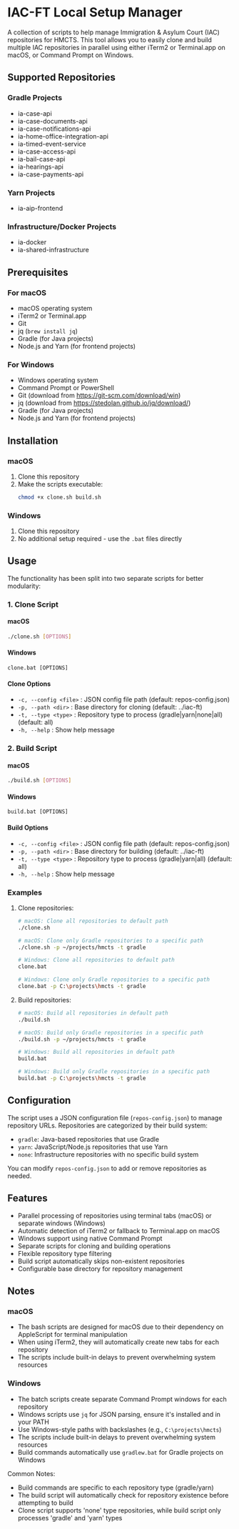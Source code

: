 # IAC-FT Local Setup Manager

A collection of scripts to help manage Immigration & Asylum Court (IAC) repositories for HMCTS. This tool allows you to easily clone and build multiple IAC repositories in parallel using either iTerm2 or Terminal.app on macOS, or Command Prompt on Windows.

## Supported Repositories

### Gradle Projects
- ia-case-api
- ia-case-documents-api
- ia-case-notifications-api
- ia-home-office-integration-api
- ia-timed-event-service
- ia-case-access-api
- ia-bail-case-api
- ia-hearings-api
- ia-case-payments-api

### Yarn Projects
- ia-aip-frontend

### Infrastructure/Docker Projects
- ia-docker
- ia-shared-infrastructure

## Prerequisites

### For macOS
- macOS operating system
- iTerm2 or Terminal.app
- Git
- jq (`brew install jq`)
- Gradle (for Java projects)
- Node.js and Yarn (for frontend projects)

### For Windows
- Windows operating system
- Command Prompt or PowerShell
- Git (download from https://git-scm.com/download/win)
- jq (download from https://stedolan.github.io/jq/download/)
- Gradle (for Java projects)
- Node.js and Yarn (for frontend projects)

## Installation

### macOS
1. Clone this repository
2. Make the scripts executable:
   ```bash
   chmod +x clone.sh build.sh
   ```

### Windows
1. Clone this repository
2. No additional setup required - use the `.bat` files directly

## Usage

The functionality has been split into two separate scripts for better modularity:

### 1. Clone Script

#### macOS
```bash
./clone.sh [OPTIONS]
```

#### Windows
```batch
clone.bat [OPTIONS]
```

#### Clone Options

- `-c, --config <file>` : JSON config file path (default: repos-config.json)
- `-p, --path <dir>` : Base directory for cloning (default: ../iac-ft)
- `-t, --type <type>` : Repository type to process (gradle|yarn|none|all) (default: all)
- `-h, --help` : Show help message

### 2. Build Script

#### macOS
```bash
./build.sh [OPTIONS]
```

#### Windows
```batch
build.bat [OPTIONS]
```

#### Build Options

- `-c, --config <file>` : JSON config file path (default: repos-config.json)
- `-p, --path <dir>` : Base directory for building (default: ../iac-ft)
- `-t, --type <type>` : Repository type to process (gradle|yarn|all) (default: all)
- `-h, --help` : Show help message

### Examples

1. Clone repositories:
    ```bash
    # macOS: Clone all repositories to default path
    ./clone.sh
    
    # macOS: Clone only Gradle repositories to a specific path
    ./clone.sh -p ~/projects/hmcts -t gradle

    # Windows: Clone all repositories to default path
    clone.bat

    # Windows: Clone only Gradle repositories to a specific path
    clone.bat -p C:\projects\hmcts -t gradle
    ```

2. Build repositories:
    ```bash
    # macOS: Build all repositories in default path
    ./build.sh
    
    # macOS: Build only Gradle repositories in a specific path
    ./build.sh -p ~/projects/hmcts -t gradle

    # Windows: Build all repositories in default path
    build.bat

    # Windows: Build only Gradle repositories in a specific path
    build.bat -p C:\projects\hmcts -t gradle
    ```

## Configuration

The script uses a JSON configuration file (`repos-config.json`) to manage repository URLs. Repositories are categorized by their build system:

- `gradle`: Java-based repositories that use Gradle
- `yarn`: JavaScript/Node.js repositories that use Yarn
- `none`: Infrastructure repositories with no specific build system

You can modify `repos-config.json` to add or remove repositories as needed.

## Features

- Parallel processing of repositories using terminal tabs (macOS) or separate windows (Windows)
- Automatic detection of iTerm2 or fallback to Terminal.app on macOS
- Windows support using native Command Prompt
- Separate scripts for cloning and building operations
- Flexible repository type filtering
- Build script automatically skips non-existent repositories
- Configurable base directory for repository management

## Notes

### macOS
- The bash scripts are designed for macOS due to their dependency on AppleScript for terminal manipulation
- When using iTerm2, they will automatically create new tabs for each repository
- The scripts include built-in delays to prevent overwhelming system resources

### Windows
- The batch scripts create separate Command Prompt windows for each repository
- Windows scripts use `jq` for JSON parsing, ensure it's installed and in your PATH
- Use Windows-style paths with backslashes (e.g., `C:\projects\hmcts`)
- The scripts include built-in delays to prevent overwhelming system resources
- Build commands automatically use `gradlew.bat` for Gradle projects on Windows

Common Notes:
- Build commands are specific to each repository type (gradle/yarn)
- The build script will automatically check for repository existence before attempting to build
- Clone script supports 'none' type repositories, while build script only processes 'gradle' and 'yarn' types
